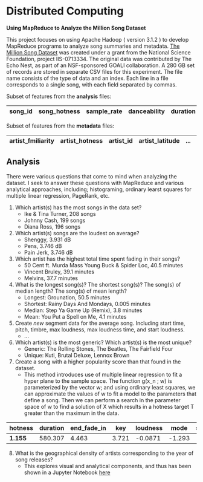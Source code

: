 # Distributed Computing
**Using MapReduce to Analyze the Million Song Dataset**

This project focuses on using Apache Hadoop ( version 3.1.2 ) to develop MapReduce programs to analyze song summaries and metadata. [The Million Song Dataset](https://labrosa.ee.columbia.edu/millionsong/) was created under a grant from the National Science Foundation, project IIS-0713334. The original data was contributed by The Echo Nest, as part of an NSF-sponsored GOALI collaboration. A 280 GB set of records are stored in separate CSV files for this experiment. The file name consists of the type of data and an index. Each line in a file corresponds to a single song, with each field separated by commas.

Subset of features from the **analysis** files:

| song_id | song_hotness | sample_rate | danceability | duration | key | loudness | ... | tempo | segments_pitches |
|---------|--------------|-------------|--------------|----------|-----|----------|-----|-------|------------------|

Subset of features from the **metadata** files:

| artist_fmiliarity | artist_hotness | artist_id | artist_latitude | ... | song_id | title | similar_artists | year |
|-------------------|----------------|-----------|-----------------|-----|---------|-------|-----------------|------|

## Analysis

There were various questions that come to mind when analyzing the dataset. I seek to answer these questions with MapReduce and various analytical approaches, including; histograming, ordinary learst squares for multiple linear regression, PageRank, etc.

1. Which artist(s) has the most songs in the data set?
    - Ike & Tina Turner, 208 songs
    - Johnny Cash, 199 songs
    - Diana Ross, 196 songs
2. Which artist(s) songs are the loudest on average?
    - Shenggy, 3.931 dB
    - Pens, 3.746 dB
    - Pain Jerk, 3.746 dB
3. Which artist has the highest total time spent fading in their songs?
    - 50 Cent ft. Murda Mass Young Buck & Spider Loc, 40.5 minutes
    - Vincent Bruley, 39.1 minutes
    - Melvins, 37.7 minutes
4. What is the longest song(s)? The shortest song(s)? The song(s) of median length? The song(s) of mean length?
    - Longest: Grounation, 50.5 minutes
    - Shortest: Rainy Days And Mondays, 0.005 minutes
    - Median: Step Ya Game Up (Remix), 3.8 minutes
    - Mean: You Put a Spell on Me, 4.1 minutes
5. Create *new* segment data for the average song. Including start time, pitch, timbre, max loudness, max loudness time, and start loudness.
    - ...
6. Which artist(s) is the most generic? Which artist(s) is the most unique?
    - Generic: The Rolling Stones, The Beatles, The Fairfield Four
    - Unique: Kuti, Brutal Deluxe, Lennox Brown
7. Create a song with a higher popularity score than that found in the dataset.  
    - This method introduces use of multiple linear regression to fit a hyper plane to the sample space. The function g(x_n ; w) is parameterized by the vector w; and using ordinary least squares, we can approximate the values of w to fit a model to the parameters that define a song. Then we can perform a search in the parameter space of w to find a solution of X which results in a hotness target T greater than the maximum in the data.
    
**hotness** | duration | end_fade_in | key | loudness | mode | start_fade_out | tempo | time_sign 
---|---|---|---|---|---|---|---|---
**1.155** | 580.307 | 4.463 | 3.721 | -0.0871 | -1.293 | -518.386 | 171.054 | -0.318

8. What is the geographical density of artists corresponding to the year of song releases?
    - This explores visual and analytical components, and thus has been shown in a Jupyter Notebook [ here ](https://nbviewer.jupyter.org/github/stockeh/mapreduce-analysis-msd/blob/master/notebook/location-notebook.ipynb)
